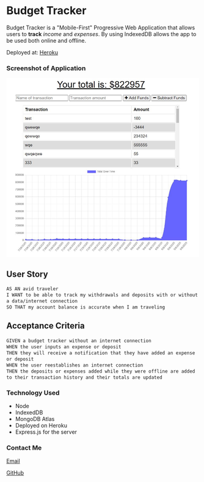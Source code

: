 # Budget Tracker
Budget Tracker is a "Mobile-First" Progressive Web Application that allows users to **track** *income* and *expenses*. By using IndexedDB allows the app to be used both online and offline.

Deployed at: [Heroku](https://budget-tracker14.herokuapp.com/)

### Screenshot of Application
![Budget-Tracker](./assets/app.jpg)

## User Story

```
AS AN avid traveler
I WANT to be able to track my withdrawals and deposits with or without a data/internet connection
SO THAT my account balance is accurate when I am traveling 
```

## Acceptance Criteria

```
GIVEN a budget tracker without an internet connection
WHEN the user inputs an expense or deposit
THEN they will receive a notification that they have added an expense or deposit
WHEN the user reestablishes an internet connection
THEN the deposits or expenses added while they were offline are added to their transaction history and their totals are updated
```

### Technology Used
* Node
* IndexedDB
* MongoDB Atlas
* Deployed on Heroku
* Express.js for the server

### Contact Me
[Email](matt.mcfadden14@gmail.com)

[GitHub](https://github.com/MatthewMcFadden)